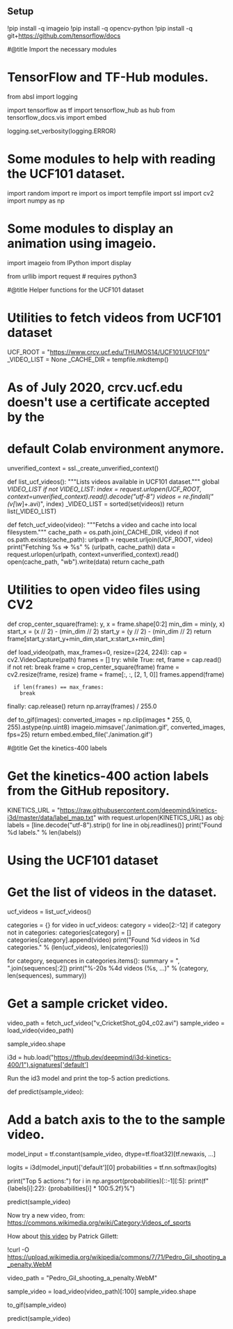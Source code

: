 ## Setup

!pip install -q imageio
!pip install -q opencv-python
!pip install -q git+https://github.com/tensorflow/docs

#@title Import the necessary modules
# TensorFlow and TF-Hub modules.
from absl import logging

import tensorflow as tf
import tensorflow_hub as hub
from tensorflow_docs.vis import embed

logging.set_verbosity(logging.ERROR)

# Some modules to help with reading the UCF101 dataset.
import random
import re
import os
import tempfile
import ssl
import cv2
import numpy as np

# Some modules to display an animation using imageio.
import imageio
from IPython import display

from urllib import request  # requires python3

#@title Helper functions for the UCF101 dataset

# Utilities to fetch videos from UCF101 dataset
UCF_ROOT = "https://www.crcv.ucf.edu/THUMOS14/UCF101/UCF101/"
_VIDEO_LIST = None
_CACHE_DIR = tempfile.mkdtemp()
# As of July 2020, crcv.ucf.edu doesn't use a certificate accepted by the
# default Colab environment anymore.
unverified_context = ssl._create_unverified_context()

def list_ucf_videos():
  """Lists videos available in UCF101 dataset."""
  global _VIDEO_LIST
  if not _VIDEO_LIST:
    index = request.urlopen(UCF_ROOT, context=unverified_context).read().decode("utf-8")
    videos = re.findall("(v_[\w_]+\.avi)", index)
    _VIDEO_LIST = sorted(set(videos))
  return list(_VIDEO_LIST)

def fetch_ucf_video(video):
  """Fetchs a video and cache into local filesystem."""
  cache_path = os.path.join(_CACHE_DIR, video)
  if not os.path.exists(cache_path):
    urlpath = request.urljoin(UCF_ROOT, video)
    print("Fetching %s => %s" % (urlpath, cache_path))
    data = request.urlopen(urlpath, context=unverified_context).read()
    open(cache_path, "wb").write(data)
  return cache_path

# Utilities to open video files using CV2
def crop_center_square(frame):
  y, x = frame.shape[0:2]
  min_dim = min(y, x)
  start_x = (x // 2) - (min_dim // 2)
  start_y = (y // 2) - (min_dim // 2)
  return frame[start_y:start_y+min_dim,start_x:start_x+min_dim]

def load_video(path, max_frames=0, resize=(224, 224)):
  cap = cv2.VideoCapture(path)
  frames = []
  try:
    while True:
      ret, frame = cap.read()
      if not ret:
        break
      frame = crop_center_square(frame)
      frame = cv2.resize(frame, resize)
      frame = frame[:, :, [2, 1, 0]]
      frames.append(frame)
      
      if len(frames) == max_frames:
        break
  finally:
    cap.release()
  return np.array(frames) / 255.0

def to_gif(images):
  converted_images = np.clip(images * 255, 0, 255).astype(np.uint8)
  imageio.mimsave('./animation.gif', converted_images, fps=25)
  return embed.embed_file('./animation.gif')

#@title Get the kinetics-400 labels
# Get the kinetics-400 action labels from the GitHub repository.
KINETICS_URL = "https://raw.githubusercontent.com/deepmind/kinetics-i3d/master/data/label_map.txt"
with request.urlopen(KINETICS_URL) as obj:
  labels = [line.decode("utf-8").strip() for line in obj.readlines()]
print("Found %d labels." % len(labels))

# Using the UCF101 dataset

# Get the list of videos in the dataset.
ucf_videos = list_ucf_videos()
  
categories = {}
for video in ucf_videos:
  category = video[2:-12]
  if category not in categories:
    categories[category] = []
  categories[category].append(video)
print("Found %d videos in %d categories." % (len(ucf_videos), len(categories)))

for category, sequences in categories.items():
  summary = ", ".join(sequences[:2])
  print("%-20s %4d videos (%s, ...)" % (category, len(sequences), summary))


# Get a sample cricket video.
video_path = fetch_ucf_video("v_CricketShot_g04_c02.avi")
sample_video = load_video(video_path)

sample_video.shape

i3d = hub.load("https://tfhub.dev/deepmind/i3d-kinetics-400/1").signatures['default']

Run the id3 model and print the top-5 action predictions.

def predict(sample_video):
  # Add a batch axis to the to the sample video.
  model_input = tf.constant(sample_video, dtype=tf.float32)[tf.newaxis, ...]

  logits = i3d(model_input)['default'][0]
  probabilities = tf.nn.softmax(logits)

  print("Top 5 actions:")
  for i in np.argsort(probabilities)[::-1][:5]:
    print(f"  {labels[i]:22}: {probabilities[i] * 100:5.2f}%")

predict(sample_video)

Now try a new video, from: https://commons.wikimedia.org/wiki/Category:Videos_of_sports

How about [this video](https://commons.wikimedia.org/wiki/File:End_of_a_jam.ogv) by Patrick Gillett: 

!curl -O https://upload.wikimedia.org/wikipedia/commons/7/71/Pedro_Gil_shooting_a_penalty.WebM

video_path = "Pedro_Gil_shooting_a_penalty.WebM"

sample_video = load_video(video_path)[:100]
sample_video.shape

to_gif(sample_video)

predict(sample_video)
